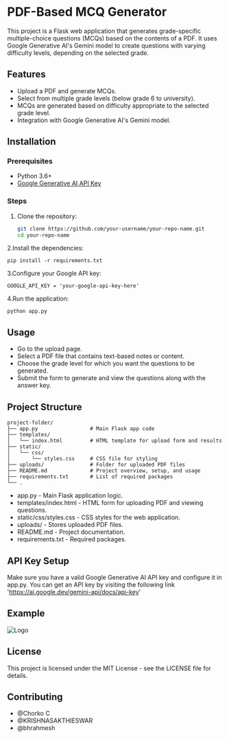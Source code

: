 # PDF-Based MCQ Generator

This project is a Flask web application that generates grade-specific multiple-choice questions (MCQs) based on the contents of a PDF. It uses Google Generative AI's Gemini model to create questions with varying difficulty levels, depending on the selected grade.

## Features

- Upload a PDF and generate MCQs.
- Select from multiple grade levels (below grade 6 to university).
- MCQs are generated based on difficulty appropriate to the selected grade level.
- Integration with Google Generative AI's Gemini model.

## Installation

### Prerequisites

- Python 3.6+
- [Google Generative AI API Key](https://cloud.google.com/docs/authentication/api-keys)

### Steps

1. Clone the repository:

   ```bash
   git clone https://github.com/your-username/your-repo-name.git
   cd your-repo-name
2.Install the dependencies:
```
pip install -r requirements.txt
```
3.Configure your Google API key:
```
GOOGLE_API_KEY = 'your-google-api-key-here'
```
4.Run the application:
```
python app.py
```
## Usage
- Go to the upload page.
- Select a PDF file that contains text-based notes or content.
- Choose the grade level for which you want the questions to be generated.
- Submit the form to generate and view the questions along with the answer key.

## Project Structure

```
project-folder/
├── app.py                 # Main Flask app code
├── templates/
│   └── index.html         # HTML template for upload form and results
├── static/
│   └── css/
│       └── styles.css     # CSS file for styling
├── uploads/               # Folder for uploaded PDF files
├── README.md              # Project overview, setup, and usage
├── requirements.txt       # List of required packages
└── .
```
- app.py - Main Flask application logic.
- templates/index.html - HTML form for uploading PDF and viewing questions.
- static/css/styles.css - CSS styles for the web application.
- uploads/ - Stores uploaded PDF files.
- README.md - Project documentation.
- requirements.txt - Required packages.

## API Key Setup

Make sure you have a valid Google Generative AI API key and configure it in app.py. You can get an API key by visiting the following link 'https://ai.google.dev/gemini-api/docs/api-key'

## Example

![Logo](https://github.com/AzimMohideen/MCQ-Generator/blob/main/image.png)

## License

This project is licensed under the MIT License - see the LICENSE file for details.

## Contributing
- @Chorko C
- @KRISHNASAKTHIESWAR
- @bhrahmesh

